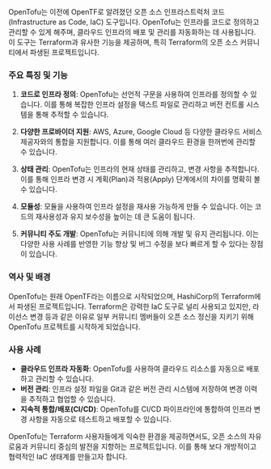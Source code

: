 OpenTofu는 이전에 OpenTF로 알려졌던 오픈 소스 인프라스트럭처 코드(Infrastructure as Code, IaC) 도구입니다. OpenTofu는 인프라를 코드로 정의하고 관리할 수 있게 해주며, 클라우드 인프라의 배포 및 관리를 자동화하는 데 사용됩니다. 이 도구는 Terraform과 유사한 기능을 제공하며, 특히 Terraform의 오픈 소스 커뮤니티에서 파생된 프로젝트입니다.

### 주요 특징 및 기능

1. **코드로 인프라 정의**: OpenTofu는 선언적 구문을 사용하여 인프라를 정의할 수 있습니다. 이를 통해 복잡한 인프라 설정을 텍스트 파일로 관리하고 버전 컨트롤 시스템을 통해 추적할 수 있습니다.

2. **다양한 프로바이더 지원**: AWS, Azure, Google Cloud 등 다양한 클라우드 서비스 제공자와의 통합을 지원합니다. 이를 통해 여러 클라우드 환경을 한꺼번에 관리할 수 있습니다.

3. **상태 관리**: OpenTofu는 인프라의 현재 상태를 관리하고, 변경 사항을 추적합니다. 이를 통해 인프라 변경 시 계획(Plan)과 적용(Apply) 단계에서의 차이를 명확히 볼 수 있습니다.

4. **모듈성**: 모듈을 사용하여 인프라 설정을 재사용 가능하게 만들 수 있습니다. 이는 코드의 재사용성과 유지 보수성을 높이는 데 큰 도움이 됩니다.

5. **커뮤니티 주도 개발**: OpenTofu는 커뮤니티에 의해 개발 및 유지 관리됩니다. 이는 다양한 사용 사례를 반영한 기능 향상 및 버그 수정을 보다 빠르게 할 수 있다는 장점이 있습니다.

### 역사 및 배경

OpenTofu는 원래 OpenTF라는 이름으로 시작되었으며, HashiCorp의 Terraform에서 파생된 프로젝트입니다. Terraform은 강력한 IaC 도구로 널리 사용되고 있지만, 라이선스 변경 등과 같은 이유로 일부 커뮤니티 멤버들이 오픈 소스 정신을 지키기 위해 OpenTofu 프로젝트를 시작하게 되었습니다.

### 사용 사례

- **클라우드 인프라 자동화**: OpenTofu를 사용하여 클라우드 리소스를 자동으로 배포하고 관리할 수 있습니다.
- **버전 관리**: 인프라 설정 파일을 Git과 같은 버전 관리 시스템에 저장하여 변경 이력을 추적하고 협업할 수 있습니다.
- **지속적 통합/배포(CI/CD)**: OpenTofu를 CI/CD 파이프라인에 통합하여 인프라 변경 사항을 자동으로 테스트하고 배포할 수 있습니다.

OpenTofu는 Terraform 사용자들에게 익숙한 환경을 제공하면서도, 오픈 소스의 자유로움과 커뮤니티 중심의 발전을 지향하는 프로젝트입니다. 이를 통해 보다 개방적이고 협력적인 IaC 생태계를 만들고자 합니다.